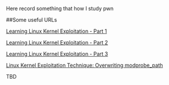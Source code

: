 Here record something that how I study pwn

##Some useful URLs

[Learning Linux Kernel Exploitation - Part 1](https://lkmidas.github.io/posts/20210123-linux-kernel-pwn-part-1/)

[Learning Linux Kernel Exploitation - Part 2](https://lkmidas.github.io/posts/20210128-linux-kernel-pwn-part-2/)

[Learning Linux Kernel Exploitation - Part 3](https://lkmidas.github.io/posts/20210205-linux-kernel-pwn-part-3/)

[Linux Kernel Exploitation Technique: Overwriting modprobe_path](https://lkmidas.github.io/posts/20210223-linux-kernel-pwn-modprobe/)

TBD
